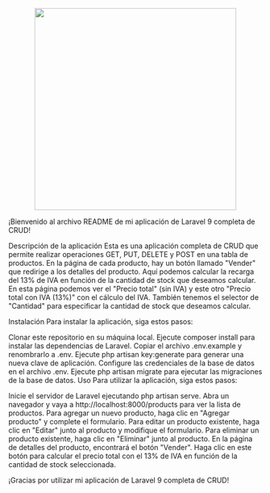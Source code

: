 <p align="center"><a href="https://laravel.com" target="_blank"><img src="https://raw.githubusercontent.com/laravel/art/master/logo-lockup/5%20SVG/2%20CMYK/1%20Full%20Color/laravel-logolockup-cmyk-red.svg" width="400"></a></p>
¡Bienvenido al archivo README de mi aplicación de Laravel 9 completa de CRUD!

Descripción de la aplicación
Esta es una aplicación completa de CRUD que permite realizar operaciones GET, PUT, DELETE y POST en una tabla de productos. En la página de cada producto, hay un botón llamado "Vender" que redirige a los detalles del producto. Aquí podemos calcular la recarga del 13% de IVA en función de la cantidad de stock que deseamos calcular. En esta página podemos ver el "Precio total" (sin IVA) y este otro "Precio total con IVA (13%)" con el cálculo del IVA. También tenemos el selector de "Cantidad" para especificar la cantidad de stock que deseamos calcular.

Instalación
Para instalar la aplicación, siga estos pasos:

Clonar este repositorio en su máquina local.
Ejecute composer install para instalar las dependencias de Laravel.
Copiar el archivo .env.example y renombrarlo a .env.
Ejecute php artisan key:generate para generar una nueva clave de aplicación.
Configure las credenciales de la base de datos en el archivo .env.
Ejecute php artisan migrate para ejecutar las migraciones de la base de datos.
Uso
Para utilizar la aplicación, siga estos pasos:

Inicie el servidor de Laravel ejecutando php artisan serve.
Abra un navegador y vaya a http://localhost:8000/products para ver la lista de productos.
Para agregar un nuevo producto, haga clic en "Agregar producto" y complete el formulario.
Para editar un producto existente, haga clic en "Editar" junto al producto y modifique el formulario.
Para eliminar un producto existente, haga clic en "Eliminar" junto al producto.
En la página de detalles del producto, encontrará el botón "Vender". Haga clic en este botón para calcular el precio total con el 13% de IVA en función de la cantidad de stock seleccionada.

¡Gracias por utilizar mi aplicación de Laravel 9 completa de CRUD!
